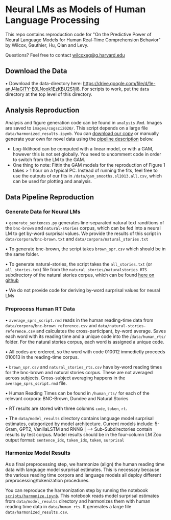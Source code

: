 
# Neural LMs as Models of Human Language Processing

This repo contains reproduction code for "On the Predictive Power of Neural Language Models for Human Real-Time Comprehension Behavior" by Wilcox, Gauthier, Hu, Qian and Levy.

Questions? Feel free to contact wilcoxeg@g.harvard.edu

## Download the Data

• Download the data-directory here: https://drive.google.com/file/d/1e-anJ4laGlTY-E0LNook1EzKBU2S1jI8. For scripts to work, put the `data` directory at the top level of this directory.

## Analysis Reproduction

Analysis and figure generation code can be found in `analysis.Rmd`. Images are saved to `images/cogsci2020/`.
This script depends on a large file `data/harmonized_results.ipynb`. You can [download our copy](#download-the-data) or manually generate your own for novel data using the [pipeline description](#data-pipeline-reproduction) below.

- Log-liklihood can be computed with a linear model, or with a GAM, however this is not set globally. You need to uncomment code in order to switch from the LM to the GAM.
- One thing to note: Fittin the GAM models for the reproduction of Figure 1 takes > 1 hour on a typical PC. Instead of running the fits, feel free to use the outputs of our fits in `/data/gam_smooths.sl2013.all.csv`, which can be used for plotting and analysis.

## Data Pipeline Reproduction

### Generate Data for Neural LMs

•  `generate_sentences.py` generates line-separated natural text randitions of the `bnc-brown` and `natural-stories` corpus, which can be fed into a neural LM to get by-word surprisal values. We provide the results of this script in `data/corpora/bnc-brown.txt` and `data/corpora/natural_stories.txt`

• To generate bnc-brown, the script takes `brown_spr.csv` which should be in the same folder.

• To generate natural-stories, the script takes the `all_stories.txt` (or `all_stories.tok`) file from the `natural_stories/naturalstories_RTS` subdirectory of the natural stories corpus, which can be found [here on github](https://github.com/languageMIT/naturalstories/tree/master/naturalstories_RTS)

• We do not provide code for deriving by-word surprisal values for neural LMs

### Preprocess Human RT Data

• `average_sprs_script.rmd` reads in the human reading-time data from `data/corpora/bnc-brown_reference.csv` and `data/natural-stories-reference.csv` and calculates the cross-participant, by-word average. Saves each word with its reading time and a unique code into the /`data/human_rts/` folder. For the natural stories corpus, each word is assigned a unique code.

• All codes are ordered, so the word with code 010012 immedietly proceeds 010013 in the reading-time corpus.

• `brown_spr.csv` and `natural_stories_rts.csv` have by-word reading times for the bnc-brown and natural stories corpus. These are not averaged across subjects. Cross-subject averaging happens in the `average_sprs_script.rmd` file.

• Human Reading Times can be found in `/human_rts/` for each of the relevant corpora: BNC-Brown, Dundee and Natural Stories

• RT results are stored with three columns `code`, `token`, `rt`.

• The `data/model_results` directory contains language model surprisal estimates, categorized by model architecture. Current models include: 5-Gram, GPT2, VanillaLSTM and RNNG
	|
	--> Sub-Subdirectories contain results by test corpus. Model results should be in the four-column LM Zoo output format: `sentence_idx`, `token_idx`, `token`, `surprisal`

### Harmonize Model Results

As a final preprocessing step, we harmonize (align) the human reading time data with language model surprisal estimates. This is necessary because the various reading time corpora and language models all deploy different preprocessing/tokenization procedures.

You can reproduce the harmonization step by running the notebook [`scripts/harmonize.ipynb`](scripts/harmonize.ipynb). This notebook reads model surprisal estimates from `data/model_results` directory and harmonizes them with human reading time data in `data/human_rts`. It generates a large file `data/harmonized_results.csv`.
